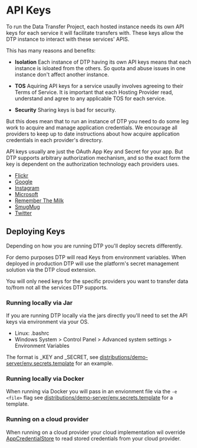 # API Keys
To run the Data Transfer Project, each hosted instance needs its own API keys
for each service it will facilitate transfers with. These keys allow the
DTP instance to interact with these services' APIS.

This has many reasons and benefits:

 - **Isolation** Each instance of DTP having its own API keys means that each
   instance is isloated from the others.  So quota and abuse issues in one
   instance don't affect another instance.

 - **TOS** Aquiring API keys for a service usaully involves agreeing to their
   Terms of Service.  It is important that each Hosting Provider read, understand
   and agree to any applicable TOS for each service.

 - **Security** Sharing keys is bad for security.

But this does mean that to run an instance of DTP you need to do some leg work
to acquire and manage application credentials.  We encourage all providers to
keep up to date instructions about how acquire application credentials in
each provider's directory.

API keys usually are just the OAuth App Key and Secret for your app.  But DTP supports
arbitrary authorization mechanism, and so the exact form the key is dependent on the
authorization technology each providers uses.

 - [Flickr](../extensions/data-transfer/portability-data-transfer-flickr#keys--auth)
 - [Google](../extensions/data-transfer/portability-data-transfer-google#keys--auth)
 - [Instagram](../extensions/data-transfer/portability-data-transfer-instagram#keys--auth)
 - [Microsoft](../extensions/data-transfer/portability-data-transfer-microsoft#keys--auth)
 - [Remember The Milk](../extensions/data-transfer/portability-data-transfer-rememberthemilk#keys--auth)
 - [SmugMug](../extensions/data-transfer/portability-data-transfer-smugmug#keys--auth)
 - [Twitter](../extensions/data-transfer/portability-data-transfer-twitter#keys--auth)


## Deploying Keys

Depending on how you are running DTP you'll deploy secrets differently.

For demo purposes DTP will read Keys from environment variables. When deployed in production
DTP will use the platform's secret management solution via the DTP cloud extension.

You will only need keys for the specific providers you want to transfer data to/from
not all the services DTP supports.

### Running locally via Jar

If you are running DTP locally via the jars directly you'll need to set the API keys
via environment via your OS.
  - Linux: .bashrc
  - Windows System > Control Panel > Advanced system settings > Environment Variables
 
 The format is <provider>_KEY and <provider>_SECRET, see
 [distributions/demo-server/env.secrets.template](../distributions/demo-server/env.secrets.template)
 for an example.

### Running locally via Docker

When running via Docker you will pass in an envionment file via the `-e <file>` flag
see [distributions/demo-server/env.secrets.template](../distributions/demo-server/env.secrets.template)
for a template.

### Running on a cloud provider

When running on a cloud provider your cloud implementation wil override
[AppCredentialStore](../portability-spi-cloud/src/main/java/org/datatransferproject/spi/cloud/storage/AppCredentialStore.java)
to read stored credentials from your cloud provider.
